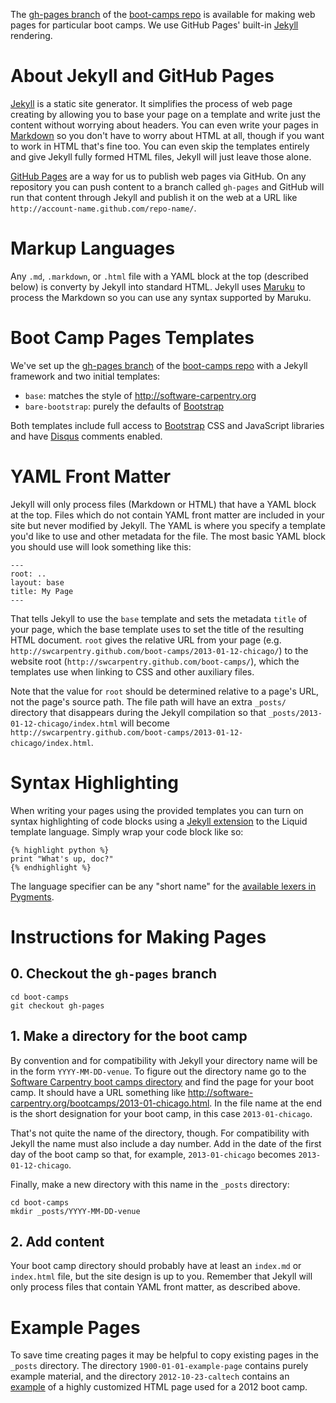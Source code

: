 The [gh-pages branch][gh-pages] of the [boot-camps repo][boot-camps] is available for making web pages for particular boot camps. We use GitHub Pages' built-in [Jekyll][] rendering.

# About Jekyll and GitHub Pages

[Jekyll][] is a static site generator. It simplifies the process of web page creating by allowing you to base your page on a template and write just the content without worrying about headers. You can even write your pages in [Markdown][] so you don't have to worry about HTML at all, though if you want to work in HTML that's fine too. You can even skip the templates entirely and give Jekyll fully formed HTML files, Jekyll will just leave those alone.

[GitHub Pages][pages] are a way for us to publish web pages via GitHub. On any repository you can push content to a branch called `gh-pages` and GitHub will run that content through Jekyll and publish it on the web at a URL like `http://account-name.github.com/repo-name/`.

# Markup Languages

Any `.md`, `.markdown`, or `.html` file with a YAML block at the top (described below) is converty by Jekyll into standard HTML. Jekyll uses [Maruku][] to process the Markdown so you can use any syntax supported by Maruku.

# Boot Camp Pages Templates

We've set up the [gh-pages branch][gh-pages] of the [boot-camps repo][boot-camps] with a Jekyll framework and two initial templates:

* `base`: matches the style of http://software-carpentry.org
* `bare-bootstrap`: purely the defaults of [Bootstrap][]

Both templates include full access to [Bootstrap][] CSS and JavaScript libraries and have [Disqus][] comments enabled.

# YAML Front Matter

Jekyll will only process files (Markdown or HTML) that have a YAML block at the top. Files which do not contain YAML front matter are included in your site but never modified by Jekyll. The YAML is where you specify a template you'd like to use and other metadata for the file. The most basic YAML block you should use will look something like this:

    ---
    root: ..
    layout: base
    title: My Page
    ---

That tells Jekyll to use the `base` template and sets the metadata `title` of your page, which the base template uses to set the title of the resulting HTML document.  `root` gives the relative URL from your page (e.g. `http://swcarpentry.github.com/boot-camps/2013-01-12-chicago/`) to the website root (`http://swcarpentry.github.com/boot-camps/`), which the templates use when linking to CSS and other auxiliary files.

Note that the value for `root` should be determined relative to a page's URL, not the page's source path.  The file path will have an extra `_posts/` directory that disappears during the Jekyll compilation so that `_posts/2013-01-12-chicago/index.html` will become `http://swcarpentry.github.com/boot-camps/2013-01-12-chicago/index.html`.

# Syntax Highlighting

When writing your pages using the provided templates you can turn on syntax highlighting of code blocks using a [Jekyll extension][extensions] to the Liquid template language. Simply wrap your code block like so:

    {% highlight python %}
    print "What's up, doc?"
    {% endhighlight %}

The language specifier can be any "short name" for the
[available lexers in Pygments][lexers].

# Instructions for Making Pages

## 0. Checkout the `gh-pages` branch

    cd boot-camps
    git checkout gh-pages

## 1. Make a directory for the boot camp

By convention and for compatibility with Jekyll your directory name will be in the form `YYYY-MM-DD-venue`. To figure out the directory name go to the [Software Carpentry boot camps directory][swc-bootcamps] and find the page for your boot camp. It should have a URL something like http://software-carpentry.org/bootcamps/2013-01-chicago.html. In the file name at the end is the short designation for your boot camp, in this case `2013-01-chicago`.

That's not quite the name of the directory, though. For compatibility with Jekyll the name must also include a day number. Add in the date of the first day of the boot camp so that, for example, `2013-01-chicago` becomes `2013-01-12-chicago`.

Finally, make a new directory with this name in the `_posts` directory:

    cd boot-camps
    mkdir _posts/YYYY-MM-DD-venue

## 2. Add content

Your boot camp directory should probably have at least an `index.md` or `index.html` file, but the site design is up to you. Remember that Jekyll will only process files that contain YAML front matter, as described above.

# Example Pages

To save time creating pages it may be helpful to copy existing pages in the `_posts` directory. The directory `1900-01-01-example-page` contains purely example material, and the directory `2012-10-23-caltech` contains an [example](http://swcarpentry.github.com/boot-camps/2012-10-23-caltech/) of a highly customized HTML page used for a 2012 boot camp.

[gh-pages]: https://github.com/swcarpentry/boot-camps/tree/gh-pages
[boot-camps]: https://github.com/swcarpentry/boot-camps
[Jekyll]: http://jekyllrb.com/
[Markdown]: http://daringfireball.net/projects/markdown/
[pages]: http://pages.github.com
[Maruku]: http://maruku.rubyforge.org/
[Bootstrap]: http://twitter.github.com/bootstrap/
[Disqus]: http://disqus.com/
[extensions]: https://github.com/mojombo/jekyll/wiki/Liquid-Extensions
[lexers]: http://pygments.org/docs/lexers/
[swc-bootcamps]: http://software-carpentry.org/bootcamps/
